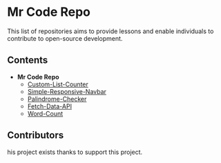 # Mr Code Repo

This list of repositories aims to provide lessons and enable individuals to contribute to open-source development.

## Contents

- <b>Mr Code Repo</b>
  - [Custom-List-Counter](#contents)
  - [Simple-Responsive-Navbar](#contents)
  - [Palindrome-Checker](#contents)
  - [Fetch-Data-API](#contents)
  - [Word-Count](#contents)

## Contributors

his project exists thanks to support this project.
